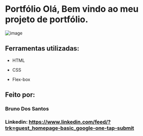
# Portfólio Olá, Bem vindo ao meu projeto de portfólio.

![image](https://a.imagem.app/obzHBG.md.png)

## Ferramentas utilizadas:

* HTML

* CSS

* Flex-box

## Feito por:

### Bruno Dos Santos

### Linkedin: https://www.linkedin.com/feed/?trk=guest_homepage-basic_google-one-tap-submit
